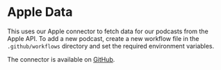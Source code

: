 # Apple Data

This uses our Apple connector to fetch data for our podcasts from the Apple
API. To add a new podcast, create a new workflow file in the `.github/workflows`
directory and set the required environment variables.

The connector is available on [GitHub](https://github.com/openpodcast/apple-connector).
